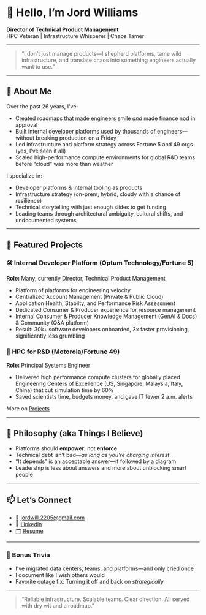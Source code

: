 # 👋 Hello, I’m Jord Williams

**Director of Technical Product Management**  
HPC Veteran | Infrastructure Whisperer | Chaos Tamer

---

> “I don't just manage products—I shepherd platforms, tame wild infrastructure, and translate chaos into something engineers actually want to use.”

---

## 🧠 About Me

Over the past 26 years, I've:
- Created roadmaps that made engineers smile *and* made finance nod in approval
- Built internal developer platforms used by thousands of engineers—without breaking production on a Friday
- Led infrastructure and platform strategy across Fortune 5 and 49 orgs (yes, I’ve seen it all)
- Scaled high-performance compute environments for global R&D teams before “cloud” was more than weather

I specialize in:
- Developer platforms & internal tooling as products  
- Infrastructure strategy (on-prem, hybrid, cloudy with a chance of resilience)  
- Technical storytelling with just enough slides to get funding  
- Leading teams through architectural ambiguity, cultural shifts, and undocumented systems

---

## 🔧 Featured Projects

### 🛠️ Internal Developer Platform (Optum Technology/Fortune 5)
**Role:** Many, currently Director, Technical Product Management  
- Platform of platforms for engineering velocity
- Centralized Account Management (Private & Public Cloud)
- Application Health, Stabilty, and Performance Risk Assessment
- Dedicated Consumer & Producer experience for resource management
- Internal Consumer & Producer Knowledge Management (GenAI & Docs) & Community (Q&A platform)
- Result: 30k+ software developers onboarded, 3x faster provisioning, significantly less grumbling

### 🧪 HPC for R&D (Motorola/Fortune 49)
**Role:** Principal Systems Engineer  
- Delivered high performance compute clusters for globally placed Engineering Centers of Excellence (US, Singapore, Malaysia, Italy, China) that cut simulation time by 60%  
- Saved scientists time, budgets money, and gave IT fewer 2 a.m. alerts

More on [Projects](./projects.md)

---

## 📎 Philosophy (aka Things I Believe)

- Platforms should **empower**, not **enforce**
- Technical debt isn’t bad—*as long as you’re charging interest*
- “It depends” is an acceptable answer—if followed by a diagram
- Leadership is less about answers and more about unblocking smart people

---

## 📫 Let’s Connect

- 📧 jordwill.2205@gmail.com 
- 🔗 [LinkedIn](https://www.linkedin.com/in/jordanna-williams-011579aa/)  
- 🗂 [Resume](./resume.md)

---

### 🧯 Bonus Trivia
- I've migrated data centers, teams, and platforms—and only cried once  
- I document like I wish others would  
- Favorite outage fix: Turning it off and back on *strategically*

---

> “Reliable infrastructure. Scalable teams. Clear direction. All served with dry wit and a roadmap.”
